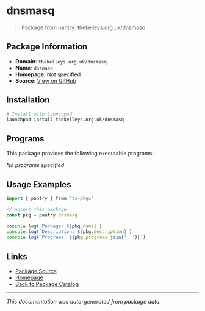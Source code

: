 # dnsmasq

> Package from pantry: thekelleys.org.uk/dnsmasq

## Package Information

- **Domain**: `thekelleys.org.uk/dnsmasq`
- **Name**: `dnsmasq`
- **Homepage**: Not specified
- **Source**: [View on GitHub](https://github.com/pkgxdev/pantry/tree/main/projects/thekelleys.org.uk/dnsmasq/package.yml)

## Installation

```bash
# Install with launchpad
launchpad install thekelleys.org.uk/dnsmasq
```

## Programs

This package provides the following executable programs:

*No programs specified*

## Usage Examples

```typescript
import { pantry } from 'ts-pkgx'

// Access this package
const pkg = pantry.dnsmasq

console.log(`Package: ${pkg.name}`)
console.log(`Description: ${pkg.description}`)
console.log(`Programs: ${pkg.programs.join(', ')}`)
```

## Links

- [Package Source](https://github.com/pkgxdev/pantry/tree/main/projects/thekelleys.org.uk/dnsmasq/package.yml)
- [Homepage](#)
- [Back to Package Catalog](../../../package-catalog.md)

---

*This documentation was auto-generated from package data.*
